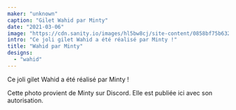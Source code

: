```yaml
---
maker: "unknown"
caption: "Gilet Wahid par Minty"
date: "2021-03-06"
image: "https://cdn.sanity.io/images/hl5bw8cj/site-content/0858bf75b632746e1316ac7850d4fb2d04228956-770x567.jpg"
intro: "Ce joli gilet Wahid a été réalisé par Minty !"
title: "Wahid par Minty"
designs:
  - "wahid"
---
```



Ce joli gilet Wahid a été réalisé par Minty !

<Note>

Cette photo provient de Minty sur Discord. Elle est publiée ici avec son autorisation.

</Note>

